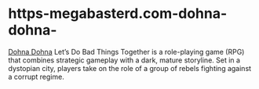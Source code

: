 # https-megabasterd.com-dohna-dohna-
[Dohna Dohna](https://megabasterd.com/dohna-dohna/) Let’s Do Bad Things Together is a role-playing game (RPG) that combines strategic gameplay with a dark, mature storyline. Set in a dystopian city, players take on the role of a group of rebels fighting against a corrupt regime.
